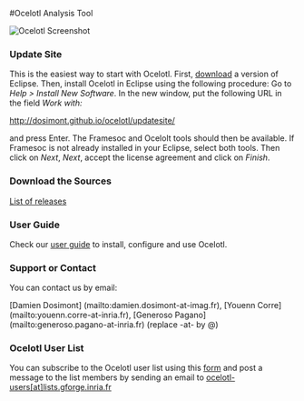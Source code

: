 #Ocelotl Analysis Tool

![Ocelotl Screenshot](http://dosimont.github.io/ocelotl/images/screenshots/ocelotl_spatiotemporal.png)

### Update Site

This is the easiest way to start with Ocelotl.
First, [download](https://www.eclipse.org/) a version of Eclipse.
Then, install Ocelotl in Eclipse using the following procedure: Go to _Help > Install New Software_. In the new window, put the following URL in the field _Work with:_ 

http://dosimont.github.io/ocelotl/updatesite/

and press Enter. The Framesoc and Ocelolt tools should then be available. If Framesoc is not already installed in your Eclipse, select both tools. Then click on _Next_, _Next_, accept the license agreement and click on _Finish_.

### Download the Sources
[List of releases](https://github.com/dosimont/ocelotl/releases)

### User Guide
Check our [user guide](https://github.com/dosimont/ocelotl/wiki/User-Guide) to install, configure and use Ocelotl.

### Support or Contact
You can contact us by email:

[Damien Dosimont] (mailto:damien.dosimont-at-imag.fr),
[Youenn Corre] (mailto:youenn.corre-at-inria.fr),
[Generoso Pagano] (mailto:generoso.pagano-at-inria.fr) (replace -at- by @)

### Ocelotl User List
You can subscribe to the Ocelotl user list using this [form](http://lists.gforge.inria.fr/cgi-bin/mailman/listinfo/ocelotl-users)
and post a message to the list members by sending an email to
[ocelotl-users[at]lists.gforge.inria.fr](mailto:ocelotl-users[at]lists.gforge.inria.fr)
